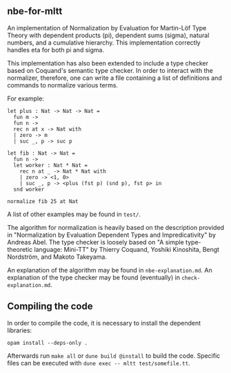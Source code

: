 ## nbe-for-mltt

An implementation of Normalization by Evaluation for Martin-Löf Type Theory with dependent products
(pi), dependent sums (sigma), natural numbers, and a cumulative hierarchy. This implementation
correctly handles eta for both pi and sigma.

This implementation has also been extended to include a type checker based on Coquand's semantic
type checker. In order to interact with the normalizer, therefore, one can write a file containing a
list of definitions and commands to normalize various terms.

For example:

```
let plus : Nat -> Nat -> Nat =
  fun m ->
  fun n ->
  rec n at x -> Nat with
  | zero -> m
  | suc _, p -> suc p

let fib : Nat -> Nat =
  fun n ->
  let worker : Nat * Nat =
    rec n at _ -> Nat * Nat with
    | zero -> <1, 0>
    | suc _, p -> <plus (fst p) (snd p), fst p> in
  snd worker

normalize fib 25 at Nat
```

A list of other examples may be found in `test/`.

The algorithm for normalization is heavily based on the description provided in "Normalization by
Evaluation Dependent Types and Impredicativity" by Andreas Abel. The type checker is loosely based
on "A simple type-theoretic language: Mini-TT" by Thierry Coquand, Yoshiki Kinoshita, Bengt
Nordström, and Makoto Takeyama.

An explanation of the algorithm may be found in `nbe-explanation.md`. An explanation of the type
checker may be found (eventually) in `check-explanation.md`.

## Compiling the code

In order to compile the code, it is necessary to install the dependent libraries:

    opam install --deps-only .

Afterwards run `make all` or `dune build @install` to build the code. Specific files can be executed
with `dune exec -- mltt test/somefile.tt`.
